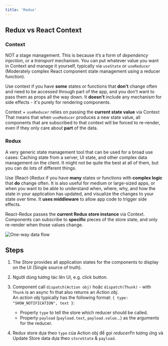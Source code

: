 ```yaml
---
title: 'Redux'
---
```


## Redux vs React Context

### Context

NOT a stage management. This is because it’s a form of _dependency injection_, or a _transport_ mechanism. You can put whatever value you want in Context and manage it yourself, typically via `useState` or `useReducer` (Moderately complex React component state management using a reducer function).

Use context if you have **some** states or functions that **don't** change often and need to be accessed through part of the app, and you don't want to pass them as props all the way down. It **doesn't** include any mechanism for side effects - it's purely for rendering components.

Context + `useReducer` relies on passing the **current state value** via Context That means that when `useReducer` produces a new state value, all components that are subscribed to that context will be forced to re-render, even if they only care about **part** of the data.

### Redux

A very generic state management tool that can be used for a broad use cases: Caching state from a server, UI state, and other complex data management on the client. It might not be quite the best at all of them, but you can do lots of different things.

Use (React-)Redux if you have **many** states or functions with **complex logic** that **do** change often. It is also useful for medium or large-sized apps, or when you want to be able to understand when, where, why, and how the state in your application has updated, and visualize the changes to your state over time. It **uses middleware** to allow app code to trigger side effects.

React-Redux passes the **current Redux store instance** via Context. Components can subscribe to **specific** pieces of the store state, and only re-render when those values change.

![One-way data flow](https://i.imgur.com/0yQz4vc.png)

## Steps

1. The _Store_ provides all application states for the components to display on the UI (Single source of truth).
2. Người dùng tương tác lên UI, e.g. click button.
3. Component call `dispatch(Action obj)` hoặc `dispatch(Thunk)` - with `Thunk` is an async fn that also returns an _Action obj_.  
   An _action obj_ typically has the following format: `{ type: "SHOW_NOTIFICATION", text }`:

   - Property `type` to tell the store which reducer should be called.
   - Property `payload` (`payload.text`, `payload.value`...) as the arguments for the reducer.

4. Redux store dựa theo `type` của Action obj để gọi _reducerFn_ tương ứng và Update Store data dựa theo `storeState` & `payload`.
